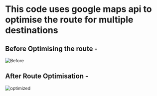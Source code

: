 # This code uses  google maps api to  optimise the route for multiple destinations

## Before Optimising the route -
![Before](https://user-images.githubusercontent.com/34301506/80637485-b4ac7400-8a7c-11ea-8680-753388d28f3f.png)

## After Route Optimisation -
![optimized](https://user-images.githubusercontent.com/34301506/80637488-b5dda100-8a7c-11ea-816b-cc6fcb2c18e7.png)
